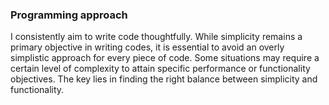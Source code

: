### Programming approach
I consistently aim to write code thoughtfully. While simplicity remains a primary objective in writing codes, it is essential to avoid an overly simplistic approach for every piece of code. Some situations may require a certain level of complexity to attain specific performance or functionality objectives. The key lies in finding the right balance between simplicity and functionality.
